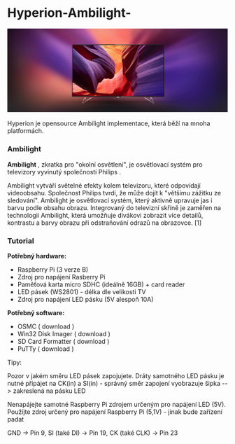 # Hyperion-Ambilight-

![alt text](https://github.com/davidvasicek/Hyperion-Ambilight-/blob/master/1416725488636120979.jpg)

Hyperion je opensource Ambilight implementace, která běží na mnoha platformách. 

### Ambilight

**Ambilight** , zkratka pro "okolní osvětlení", je osvětlovací systém pro televizory vyvinutý společností Philips . 

Ambilight vytváří světelné efekty kolem televizoru, které odpovídají videoobsahu. Společnost Philips tvrdí, že může dojít k "většímu zážitku ze sledování". Ambilight je osvětlovací systém, který aktivně upravuje jas i barvu podle obsahu obrazu. Integrovaný do televizní skříně je zaměřen na technologii Ambilight, která umožňuje divákovi zobrazit více detailů, kontrastu a barvy obrazu při odstraňování odrazů na obrazovce. [1]

### Tutorial

**Potřebný hardware:**

- Raspberry Pi (3 verze B)
- Zdroj pro napájení Rasberry Pi
- Paměťová karta micro SDHC (ideálně 16GB) + card reader
- LED pásek (WS2801) - délka dle velikosti TV
- Zdroj pro napájení LED pásku (5V alespoň 10A)

**Potřebný software:**

- OSMC ( download )
- Win32 Disk Imager ( download )
- SD Card Formatter ( download )
- PuTTy ( download )

Tipy:

Pozor v jakém směru LED pásek zapojujete. Dráty samotného LED pásku je nutné připájet na CK(in) a SI(in) - správný směr zapojení vyobrazuje šipka --> zakreslená na pásku LED

Nenapájejte samotné Raspberry Pi zdrojem určeným pro napájení LED (5V). Použíjte zdroj určený pro napájení Raspberry Pi (5,1V) - jinak bude zařízení padat

GND -> Pin 9, SI (také DI) -> Pin 19, CK (také CLK) -> Pin 23

